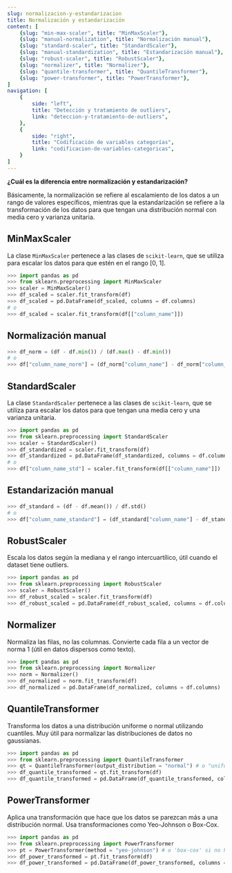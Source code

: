 ```yaml
---
slug: normalizacion-y-estandarizacion
title: Normalización y estandarización
content: [
	{slug: "min-max-scaler", title: "MinMaxScaler"},
	{slug: "manual-normalization", title: "Normalización manual"},
	{slug: "standard-scaler", title: "StandardScaler"},
	{slug: "manual-standardization", title: "Estandarización manual"},
	{slug: "robust-scaler", title: "RobustScaler"},
	{slug: "normalizer", title: "Normalizer"},
	{slug: "quantile-transformer", title: "QuantileTransformer"},
	{slug: "power-transformer", title: "PowerTransformer"},
]
navigation: [
	{
		side: "left",
		title: "Detección y tratamiento de outliers",
		link: "deteccion-y-tratamiento-de-outliers",
	},
	{
		side: "right",
		title: "Codificación de variables categorías",
		link: "codificacion-de-variables-categoricas",
	}
]
---
```


**¿Cuál es la diferencia entre normalización y estandarización?**

Básicamente, la normalización se refiere al escalamiento de los datos a un rango de valores específicos, mientras que la estandarización se refiere a la transformación de los datos para que tengan una distribución normal con media cero y varianza unitaria.

## MinMaxScaler

La clase `MinMaxScaler` pertenece a las clases de `scikit-learn`, que se utiliza para escalar los datos para que estén en el rango [0, 1].

```python
>>> import pandas as pd
>>> from sklearn.preprocessing import MinMaxScaler
>>> scaler = MinMaxScaler()
>>> df_scaled = scaler.fit_transform(df)
>>> df_scaled = pd.DataFrame(df_scaled, columns = df.columns)
# o
>>> df_scaled = scaler.fit_transform(df[["column_name"]])
```

## Normalización manual

```python
>>> df_norm = (df - df.min()) / (df.max() - df.min())
# o
>>> df["column_name_norm"] = (df_norm["column_name"] - df_norm["column_name"].min()) / (df_norm["column_name"].max() - df_norm["column_name"].min())
```

## StandardScaler

La clase `StandardScaler` pertenece a las clases de `scikit-learn`, que se utiliza para escalar los datos para que tengan una media cero y una varianza unitaria.

```python
>>> import pandas as pd
>>> from sklearn.preprocessing import StandardScaler
>>> scaler = StandardScaler()
>>> df_standardized = scaler.fit_transform(df)
>>> df_standardized = pd.DataFrame(df_standardized, columns = df.columns)
# o
>>> df["column_name_std"] = scaler.fit_transform(df[["column_name"]])
```

## Estandarización manual

```python
>>> df_standard = (df - df.mean()) / df.std()
# o
>>> df["column_name_standard"] = (df_standard["column_name"] - df_standard["column_name"].mean()) / df_standard["column_name"].std()
```

## RobustScaler

Escala los datos según la mediana y el rango intercuartílico, útil cuando el dataset tiene outliers.

```python
>>> import pandas as pd
>>> from sklearn.preprocessing import RobustScaler
>>> scaler = RobustScaler()
>>> df_robust_scaled = scaler.fit_transform(df)	
>>> df_robust_scaled = pd.DataFrame(df_robust_scaled, columns = df.columns)
```

## Normalizer

Normaliza las filas, no las columnas. Convierte cada fila a un vector de norma 1 (útil en datos dispersos como texto).

```python
>>> import pandas as pd
>>> from sklearn.preprocessing import Normalizer
>>> norm = Normalizer()
>>> df_normalized = norm.fit_transform(df)
>>> df_normalized = pd.DataFrame(df_normalized, columns = df.columns)
```

## QuantileTransformer

Transforma los datos a una distribución uniforme o normal utilizando cuantiles. Muy útil para normalizar las distribuciones de datos no gaussianas.

```python
>>> import pandas as pd
>>> from sklearn.preprocessing import QuantileTransformer
>>> qt = QuantileTransformer(output_distribution = "normal") # o "uniform"
>>> df_quantile_transformed = qt.fit_transform(df)
>>> df_quantile_transformed = pd.DataFrame(df_quantile_transformed, columns = df.columns)
```

## PowerTransformer

Aplica una transformación que hace que los datos se parezcan más a una distribución normal. Usa transformaciones como Yeo-Johnson o Box-Cox.

```python
>>> import pandas as pd
>>> from sklearn.preprocessing import PowerTransformer
>>> pt = PowerTransformer(method = "yeo-johnson") # o 'box-cox' si no hay ceros o negativos
>>> df_power_transformed = pt.fit_transform(df)
>>> df_power_transformed = pd.DataFrame(df_power_transformed, columns = df.columns)
```

